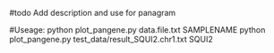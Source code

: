 #todo
Add description and use for panagram

#Useage:
python plot_pangene.py data.file.txt SAMPLENAME
python plot_pangene.py test_data/result_SQUI2.chr1.txt SQUI2
